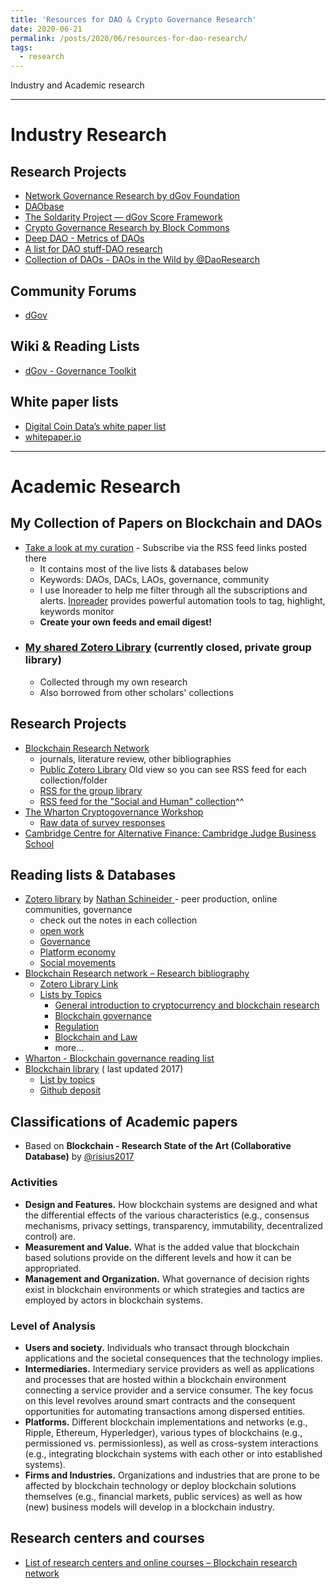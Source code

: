 ```yaml
---
title: 'Resources for DAO & Crypto Governance Research'
date: 2020-06-21
permalink: /posts/2020/06/resources-for-dao-research/
tags:
  - research
---
```

Industry and Academic research 

***

# Industry Research 
## Research Projects
- [Network Governance Research by dGov Foundation](https://daoresearch.dgov.foundation/)
- [DAObase](https://daobase.org/)
- [The Soldarity Project — dGov Score Framework](https://medium.com/alternative-governance-network/evaluating-for-distributed-governance-in-internet-native-digital-organizations-23423b261238)
- [Crypto Governance Research by Block Commons ](https://blockcommons.red/crypto-governance-research/overviews/)
- [Deep DAO - Metrics of DAOs](http://deepdao.world/#/deepdao/dashboard)
- [A list for DAO stuff-DAO research](https://github.com/DAOresearch/awesome-daos/blob/master/README.md)
- [Collection of DAOs - DAOs in the Wild by @DaoResearch](https://www.notion.so/linxule/DAOs-In-The-Wild-Board-fbf4be9eb1c044ebb035ee76f8696c49#3b5bfb48f07a4f06a3c6fe650b9d40a4) 


## Community Forums 
- [dGov](https://forum.dgov.foundation/)
		
## Wiki & Reading Lists
- [dGov - Governance Toolkit](https://forum.dgov.foundation/t/governance-toolkit/137)
		
## White paper lists 
- [Digital Coin Data’s white paper list](https://www.digitalcoindata.com/bitcoin-cryptocurrency-whitepapers/)
- [whitepaper.io](https://whitepaper.io/)
		
		
***
# Academic Research
## My Collection of Papers on Blockchain and DAOs
- [Take a look at my curation](https://linxule.com/curation-dao/) - Subscribe via the RSS feed links posted there
	- It contains most of the live lists & databases below
	- Keywords: DAOs, DACs, LAOs, governance, community  
	- I use Inoreader to help me filter through all the subscriptions and alerts. [Inoreader](https://www.inoreader.com/) provides powerful automation tools to tag, highlight, keywords monitor 
	- **Create your own feeds and email digest!** 
- ### [My shared Zotero Library](https://www.zotero.org/groups/2515544/digital_primitives_research) (currently closed, private group library)
	- Collected through my own research 
	- Also borrowed from other scholars' collections


## Research Projects 
- [Blockchain Research Network](https://www.blockchainresearchnetwork.org/research/research-landscape/)
	- journals, literature review, other bibliographies 
	- [Public Zotero Library](https://www.zotero.org/groups/2216205/blockchain_research_network/library?usenewlibrary=0) Old view so you can see RSS feed for each collection/folder
	- [RSS for the group library](https://api.zotero.org/groups/2216205/items/top?start=0&limit=25&format=atom&v=1)
	- [RSS feed for the "Social and Human" collection](https://api.zotero.org/groups/2216205/collections/Q76H4XH5/items/top?start=0&limit=25&format=atom&v=1)^^
- [The Wharton Cryptogovernance Workshop](https://cryptogov.net)
	- [Raw data of survey responses](https://cryptogov.net/export-spreadsheet/) 
- [Cambridge Centre for Alternative Finance: Cambridge Judge Business School](https://www.jbs.cam.ac.uk/faculty-research/centres/alternative-finance/)


## Reading lists & Databases 
- [Zotero library](https://www.zotero.org/ntnsndr/items) by [Nathan Schineider ](https://nathanschneider.info/) - peer production, online communities, governance
	- check out the notes in each collection
	- [open work](https://nathanschneider.info/open-work/)
	- [Governance](https://www.zotero.org/ntnsndr/items/collectionKey/F6732S44)
	- [Platform economy](https://www.zotero.org/ntnsndr/items/collectionKey/F6732S44)
	- [Social movements](https://www.zotero.org/ntnsndr/items/collectionKey/F6732S44)
- [Blockchain Research network – Research bibliography](https://www.blockchainresearchnetwork.org/research/bibliography/?tag_id=DAOs) 
	- [Zotero Library Link](https://www.zotero.org/groups/2216205/blockchain_research_network)
	- [Lists by Topics](https://www.blockchainresearchnetwork.org/research/research-guides/)
		- [General introduction to cryptocurrency and blockchain research](https://www.blockchainresearchnetwork.org/docs/general-introduction-to-cryptocurrency-and-blockchain-research/)
		- [Blockchain governance](https://www.blockchainresearchnetwork.org/docs/blockchain-governance/)
		- [Regulation](https://www.blockchainresearchnetwork.org/docs/regulation/)
		- [Blockchain and Law](https://www.blockchainresearchnetwork.org/docs/blockchain-and-law/)
		- more…
- [Wharton - Blockchain governance reading list](https://docs.google.com/document/d/1Vf2-DGW5ppSOOp-yLXxm6wIAMGU9FKAg3L5GFHA9iiM/edit)
- [Blockchain library](https://blockchainlibrary.org/2017/10/academic-blockchain-publications/) ( last updated 2017)
	- [List by topics](https://blockchainlibrary.org/2018/06/a-curated-list-of-resources-for-cryptoeconomics-research/)
	- [Github deposit](https://github.com/jpantunes/awesome-cryptoeconomics)
## Classifications of Academic papers 
- Based on __Blockchain - Research State of the Art (Collaborative Database)__ by [@risius2017](https://link.springer.com/article/10.1007%2Fs12599-017-0506-0)


### Activities
- **Design and Features.** How blockchain systems are designed and what the differential effects of the various characteristics (e.g., consensus mechanisms, privacy settings, transparency, immutability, decentralized control) are.
- **Measurement and Value.** What is the added value that blockchain based solutions provide on the different levels and how it can be appropriated.
- **Management and Organization.** What governance of decision rights exist in blockchain environments or which strategies and tactics are employed by actors in blockchain systems.


### Level of Analysis
- **Users and society.** Individuals who transact through blockchain applications and the societal consequences that the technology implies.
- **Intermediaries.** Intermediary service providers as well as applications and processes that are hosted within a blockchain environment connecting a service provider and a service consumer. The key focus on this level revolves around smart contracts and the consequent opportunities for automating transactions among dispersed entities.
- **Platforms.** Different blockchain implementations and networks (e.g., Ripple, Ethereum, Hyperledger), various types of blockchains (e.g., permissioned vs. permissionless), as well as cross-system interactions (e.g., integrating blockchain systems with each other or into established systems).
- **Firms and Industries.** Organizations and industries that are prone to be affected by blockchain technology or deploy blockchain solutions themselves (e.g., financial markets, public services) as well as how (new) business models will develop in a blockchain industry.
			
			
## Research centers and courses 
- [List of research centers and online courses – Blockchain research network](https://www.blockchainresearchnetwork.org/resources/cryptocurrency-and-blockchain-research-centers-laboratories-and-classes)

